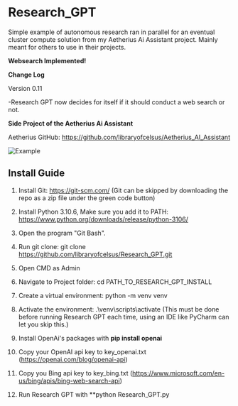 # Research_GPT
Simple example of autonomous research ran in parallel for an eventual cluster compute solution from my Aetherius Ai Assistant project.  Mainly meant for others to use in their projects.

**Websearch Implemented!**

**Change Log**

Version 0.11

-Research GPT now decides for itself if it should conduct a web search or not.

**Side Project of the Aetherius Ai Assistant**

Aetherius GitHub: https://github.com/libraryofcelsus/Aetherius_AI_Assistant

![Example](http://www.libraryofcelsus.com/wp-content/uploads/2023/05/Research_GPT-1.gif)

## Install Guide

1. Install Git: https://git-scm.com/ (Git can be skipped by downloading the repo as a zip file under the green code button)

2. Install Python 3.10.6, Make sure you add it to PATH: https://www.python.org/downloads/release/python-3106/

3. Open the program "Git Bash".

4. Run git clone: git clone https://github.com/libraryofcelsus/Research_GPT.git

5. Open CMD as Admin

6. Navigate to Project folder: cd PATH_TO_RESEARCH_GPT_INSTALL

7. Create a virtual environment: python -m venv venv

8. Activate the environment: .\venv\scripts\activate (This must be done before running Research GPT each time, using an IDE like PyCharm can let you skip this.)

9. Install OpenAi's packages with **pip install openai**

10. Copy your OpenAI api key to key_openai.txt (https://openai.com/blog/openai-api)

11. Copy you Bing api key to key_bing.txt (https://www.microsoft.com/en-us/bing/apis/bing-web-search-api)

12. Run Research GPT with **python Research_GPT.py

